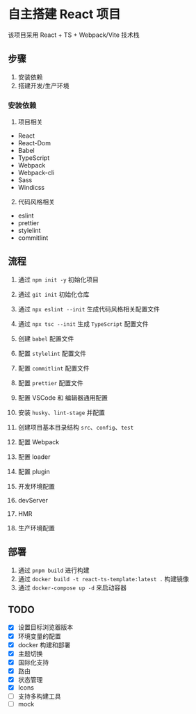 # 自主搭建 React 项目

该项目采用 React + TS + Webpack/Vite 技术栈

## 步骤

1. 安装依赖
2. 搭建开发/生产环境

### 安装依赖

1. 项目相关

- React
- React-Dom
- Babel
- TypeScript
- Webpack
- Webpack-cli
- Sass
- Windicss

2. 代码风格相关

- eslint
- prettier
- stylelint
- commitlint

## 流程

1. 通过 `npm init -y` 初始化项目
2. 通过 `git init` 初始化仓库
3. 通过 `npx eslint --init` 生成代码风格相关配置文件
4. 通过 `npx tsc --init` 生成 `TypeScript` 配置文件
5. 创建 `babel` 配置文件
6. 配置 `stylelint` 配置文件
7. 配置 `commitlint` 配置文件
8. 配置 `prettier` 配置文件
9. 配置 VSCode 和 编辑器通用配置
10. 安装 `husky`、`lint-stage` 并配置
11. 创建项目基本目录结构 `src`、`config`、`test`

12. 配置 Webpack
13. 配置 loader
14. 配置 plugin
15. 开发环境配置
16. devServer
17. HMR
18. 生产环境配置

## 部署

1. 通过 `pnpm build` 进行构建
2. 通过 `docker build -t react-ts-template:latest .` 构建镜像
3. 通过 `docker-compose up -d` 来启动容器

## TODO

- [x] 设置目标浏览器版本
- [x] 环境变量的配置
- [x] docker 构建和部署
- [x] 主题切换
- [x] 国际化支持
- [x] 路由
- [x] 状态管理
- [x] Icons
- [ ] 支持多构建工具
- [ ] mock
